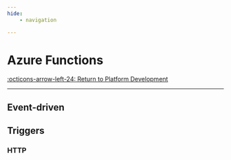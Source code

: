 ```yaml
---
hide:
    - navigation

---
```

# Azure Functions

[:octicons-arrow-left-24: Return to Platform Development](/Bodies-of-Knowledge/Platform-Development/)

---

## Event-driven

## Triggers

### HTTP

